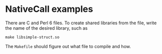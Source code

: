 # NativeCall examples

There are C and Perl 6 files. To create shared libraries from the file, write the name of the desired library, such as

	make libsimple-struct.so

The `Makefile` should figure out what file to compile and how.

